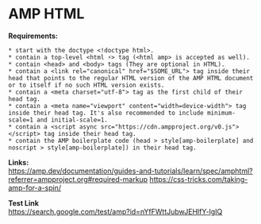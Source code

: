 # AMP HTML

**Requirements:**

	* start with the doctype <!doctype html>. 
	* contain a top-level <html ⚡> tag (<html amp> is accepted as well). 
	* contain <head> and <body> tags (They are optional in HTML). 
	* contain a <link rel="canonical" href="$SOME_URL"> tag inside their head that points to the regular HTML version of the AMP HTML document or to itself if no such HTML version exists. 
	* contain a <meta charset="utf-8"> tag as the first child of their head tag. 
	* contain a <meta name="viewport" content="width=device-width"> tag inside their head tag. It's also recommended to include minimum-scale=1 and initial-scale=1. 
	* contain a <script async src="https://cdn.ampproject.org/v0.js"></script> tag inside their head tag. 
	* contain the AMP boilerplate code (head > style[amp-boilerplate] and noscript > style[amp-boilerplate]) in their head tag. 

**Links:**  
https://amp.dev/documentation/guides-and-tutorials/learn/spec/amphtml?referrer=ampproject.org#required-markup
https://css-tricks.com/taking-amp-for-a-spin/

**Test Link**  
https://search.google.com/test/amp?id=nYfFWttJubwJEHlfY-lgIQ
